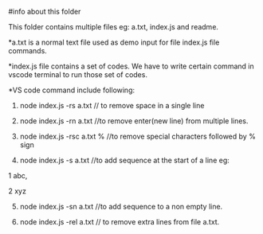 #info about this folder

This folder contains multiple files eg: a.txt, index.js and readme.

*a.txt is a normal text file used as demo input for file index.js file commands.

*index.js file contains a set of codes. We have to write certain command in vscode terminal to run those set of codes.

*VS code command include following:
1. node index.js -rs a.txt         // to remove space in a single line

2. node index.js -rn a.txt //to remove enter(new line) from multiple lines.

3. node index.js -rsc a.txt % //to remove special characters followed by % sign

4. node index.js -s a.txt
//to add sequence at the start of a line 
eg: 

1 abc, 

2 xyz

5. node index.js -sn a.txt         //to add sequence to a non empty line.

6. node index.js -rel a.txt        // to remove extra lines from file a.txt.